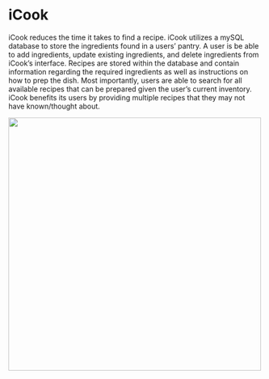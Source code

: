 # iCook

iCook reduces the time it takes to find a recipe. iCook utilizes a mySQL database to store the ingredients found in a users’ pantry. A user is be able to add ingredients, update existing ingredients, and delete ingredients from iCook’s interface. Recipes are stored within the database and contain information regarding the required ingredients as well as instructions on how to prep the dish. Most importantly, users are able to search for all available recipes that can be prepared given the user’s current inventory. iCook benefits its users by providing multiple recipes that they may not have known/thought about.

<img src="https://github.com/benderminguez89/SE370-2020-Team2-iCook/blob/master/iCook.png" width="500" height="500">
